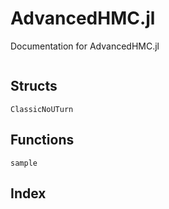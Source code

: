 # AdvancedHMC.jl

Documentation for AdvancedHMC.jl

```@contents
```

## Structs
```@docs
ClassicNoUTurn
```

## Functions

```@docs
sample
```

## Index

```@index
```